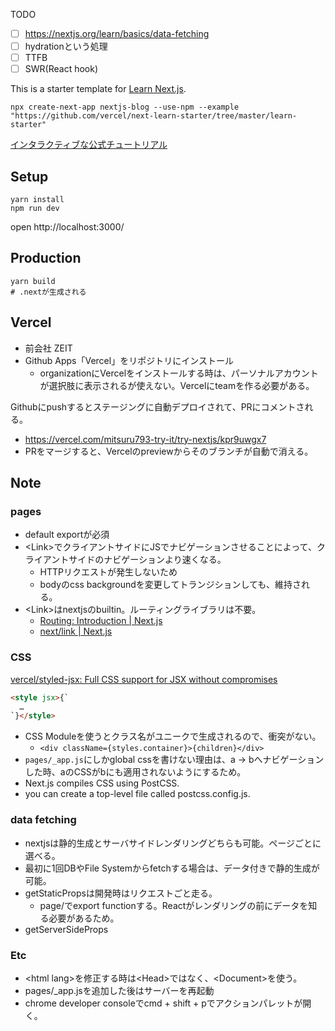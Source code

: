 TODO
* [ ] https://nextjs.org/learn/basics/data-fetching
* [ ] hydrationという処理
* [ ] TTFB
* [ ] SWR(React hook)

This is a starter template for [Learn Next.js](https://nextjs.org/learn).

```shell
npx create-next-app nextjs-blog --use-npm --example "https://github.com/vercel/next-learn-starter/tree/master/learn-starter"
```

[インタラクティブな公式チュートリアル](https://nextjs.org/learn/basics/create-nextjs-app)


## Setup

```
yarn install
npm run dev
```

open http://localhost:3000/

## Production

```
yarn build
# .nextが生成される
```

## Vercel

* 前会社 ZEIT
* Github Apps「Vercel」をリポジトリにインストール
  * organizationにVercelをインストールする時は、パーソナルアカウントが選択肢に表示されるが使えない。Vercelにteamを作る必要がある。

Githubにpushするとステージングに自動デプロイされて、PRにコメントされる。
* https://vercel.com/mitsuru793-try-it/try-nextjs/kpr9uwgx7
* PRをマージすると、Vercelのpreviewからそのブランチが自動で消える。

## Note

### pages
* default exportが必須
* \<Link>でクライアントサイドにJSでナビゲーションさせることによって、クライアントサイドのナビゲーションより速くなる。
  * HTTPリクエストが発生しないため
  * bodyのcss backgroundを変更してトランジションしても、維持される。
* \<Link>はnextjsのbuiltin。ルーティングライブラリは不要。
  * [Routing: Introduction \| Next\.js](https://nextjs.org/docs/routing/introduction)
  * [next/link \| Next\.js](https://nextjs.org/docs/api-reference/next/link)
  
### CSS

[vercel/styled\-jsx: Full CSS support for JSX without compromises](https://github.com/vercel/styled-jsx)

```html
<style jsx>{`
  …
`}</style>
```

* CSS Moduleを使うとクラス名がユニークで生成されるので、衝突がない。
  * `<div className={styles.container}>{children}</div>`
* `pages/_app.js`にしかglobal cssを書けない理由は、a -> bへナビゲーションした時、aのCSSがbにも適用されないようにするため。
* Next.js compiles CSS using PostCSS.
* you can create a top-level file called postcss.config.js.
  
### data fetching

* nextjsは静的生成とサーバサイドレンダリングどちらも可能。ページごとに選べる。
* 最初に1回DBやFile Systemからfetchする場合は、データ付きで静的生成が可能。
* getStaticPropsは開発時はリクエストごと走る。
  * page/でexport functionする。Reactがレンダリングの前にデータを知る必要があるため。
* getServerSideProps
  
### Etc
* \<html lang>を修正する時は\<Head>ではなく、\<Document>を使う。
* pages/_app.jsを追加した後はサーバーを再起動
* chrome developer consoleでcmd + shift + pでアクションパレットが開く。

 